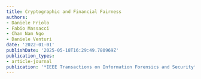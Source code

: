 ```yaml
---
title: Cryptographic and Financial Fairness
authors:
- Daniele Friolo
- Fabio Massacci
- Chan Nam Ngo
- Daniele Venturi
date: '2022-01-01'
publishDate: '2025-05-18T16:29:49.780969Z'
publication_types:
- article-journal
publication: '*IEEE Transactions on Information Forensics and Security*'
---
```

